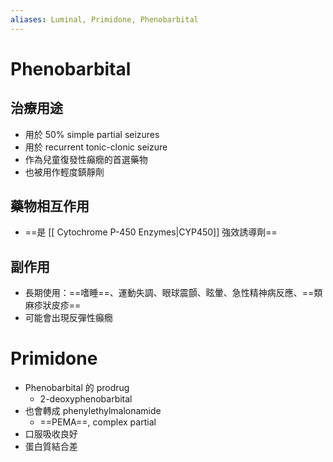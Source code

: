 ```yaml
---
aliases: Luminal, Primidone, Phenobarbital
---
```

# Phenobarbital
## 治療用途
- 用於 50% simple partial seizures
- 用於 recurrent tonic-clonic seizure
- 作為兒童復發性癲癇的首選藥物
- 也被用作輕度鎮靜劑
## 藥物相互作用
- ==是 [[ Cytochrome P-450 Enzymes|CYP450]] 強效誘導劑==
## 副作用
- 長期使用：==嗜睡==、運動失調、眼球震顫、眩暈、急性精神病反應、==類麻疹狀皮疹==
- 可能會出現反彈性癲癇
# Primidone
- Phenobarbital 的 prodrug
	- 2-deoxyphenobarbital
- 也會轉成 phenylethylmalonamide
	- ==PEMA==, complex partial
- 口服吸收良好
- 蛋白質結合差
